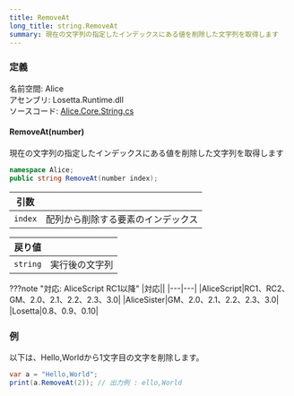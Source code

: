 ```yaml
---
title: RemoveAt
long_title: string.RemoveAt
summary: 現在の文字列の指定したインデックスにある値を削除した文字列を取得します
---
```


### 定義
名前空間: Alice<br/>
アセンブリ: Losetta.Runtime.dll<br/>
ソースコード: [Alice.Core.String.cs](https://github.com/WSOFT-Project/Losetta/blob/master/Losetta.Runtime/Core/Extension/Alice.Core.String.cs)

#### RemoveAt(number)

現在の文字列の指定したインデックスにある値を削除した文字列を取得します

```cs title="AliceScript"
namespace Alice;
public string RemoveAt(number index);
```

|引数| |
|-|-|
|`index`|配列から削除する要素のインデックス|

|戻り値| |
|-|-|
|`string`|実行後の文字列|

???note "対応: AliceScript RC1以降"
    |対応||
    |---|---|
    |AliceScript|RC1、RC2、GM、2.0、2.1、2.2、2.3、3.0|
    |AliceSister|GM、2.0、2.1、2.2、2.3、3.0|
    |Losetta|0.8、0.9、0.10|

### 例
以下は、Hello,Worldから1文字目の文字を削除します。

```cs title="AliceScript"
var a = "Hello,World";
print(a.RemoveAt(2)); // 出力例 : ello,World
```
